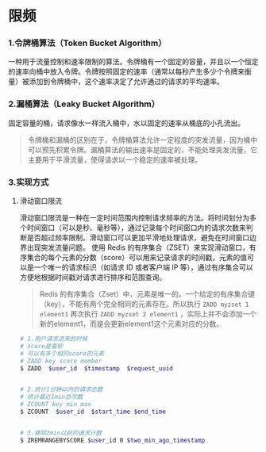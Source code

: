 # 限频

### 1.令牌桶算法（Token Bucket Algorithm）

一种用于流量控制和速率限制的算法。令牌桶有一个固定的容量，并且以一个恒定的速率向桶中放入令牌。令牌按照固定的速率（通常以每秒产生多少个令牌来衡量）被添加到令牌桶中，这个速率决定了允许通过的请求的平均速率。


### 2.漏桶算法（Leaky Bucket Algorithm）

固定容量的桶，请求像水一样流入桶中，水以固定的速率从桶底的小孔流出。


> 令牌桶和漏桶的区别在于，令牌桶算法允许一定程度的突发流量，因为桶中可以预先积累令牌。漏桶算法的输出速率是固定的，不能处理突发流量，它主要用于平滑流量，使得请求以一个稳定的速率被处理。



### 3.实现方式


1. 滑动窗口限流

    滑动窗口限流是一种在一定时间范围内控制请求频率的方法。将时间划分为多个时间窗口（可以是秒、毫秒等），通过记录每个时间窗口内的请求次数来判断是否超过频率限制。滑动窗口可以更加平滑地处理请求，避免在时间窗口边界出现突发流量问题。
    使用 Redis 的有序集合（ZSET）来实现滑动窗口，有序集合的每个元素的分数（score）可以用来记录请求的时间戳，元素的值可以是一个唯一的请求标识（如请求 ID 或者客户端 IP 等），通过有序集合可以方便地根据时间戳对请求进行排序和范围查询。
    
    > Redis 的有序集合（Zset）中，元素是唯一的。一个给定的有序集合键（key），不能有两个完全相同的元素存在。所以执行 `ZADD myzset 1 element1` 再次执行 `ZADD myzset 2 element1` ，实际上并不会添加一个新的element1，而是会更新element1这个元素对应的分数。

    ```bash
    # 1.用户请求进来的时候
    # score是毫秒
    # 可以有多个相同score的元素
    # ZADD key score member
    $ ZADD  $user_id  $timestamp  $request_uuid


    # 2.统计1分钟以内的请求总数
    # 统计最近1min总次数
    # ZCOUNT key min max
    $ ZCOUNT  $user_id  $start_time $end_time


    # 3.移除2min以前的请求计数
    $ ZREMRANGEBYSCORE $user_id 0 $two_min_ago_timestamp
    ```